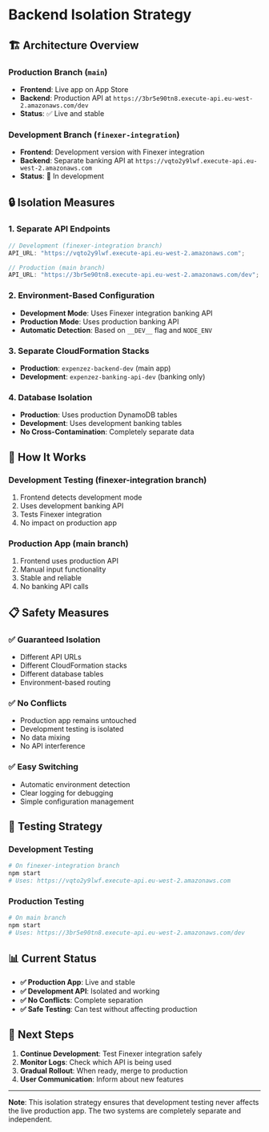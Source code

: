 # Backend Isolation Strategy

## 🏗️ **Architecture Overview**

### **Production Branch (`main`)**

- **Frontend**: Live app on App Store
- **Backend**: Production API at `https://3br5e90tn8.execute-api.eu-west-2.amazonaws.com/dev`
- **Status**: ✅ Live and stable

### **Development Branch (`finexer-integration`)**

- **Frontend**: Development version with Finexer integration
- **Backend**: Separate banking API at `https://vqto2y9lwf.execute-api.eu-west-2.amazonaws.com`
- **Status**: 🔧 In development

## 🔒 **Isolation Measures**

### **1. Separate API Endpoints**

```typescript
// Development (finexer-integration branch)
API_URL: "https://vqto2y9lwf.execute-api.eu-west-2.amazonaws.com";

// Production (main branch)
API_URL: "https://3br5e90tn8.execute-api.eu-west-2.amazonaws.com/dev";
```

### **2. Environment-Based Configuration**

- **Development Mode**: Uses Finexer integration banking API
- **Production Mode**: Uses production banking API
- **Automatic Detection**: Based on `__DEV__` flag and `NODE_ENV`

### **3. Separate CloudFormation Stacks**

- **Production**: `expenzez-backend-dev` (main app)
- **Development**: `expenzez-banking-api-dev` (banking only)

### **4. Database Isolation**

- **Production**: Uses production DynamoDB tables
- **Development**: Uses development banking tables
- **No Cross-Contamination**: Completely separate data

## 🚀 **How It Works**

### **Development Testing (finexer-integration branch)**

1. Frontend detects development mode
2. Uses development banking API
3. Tests Finexer integration
4. No impact on production app

### **Production App (main branch)**

1. Frontend uses production API
2. Manual input functionality
3. Stable and reliable
4. No banking API calls

## 📋 **Safety Measures**

### **✅ Guaranteed Isolation**

- Different API URLs
- Different CloudFormation stacks
- Different database tables
- Environment-based routing

### **✅ No Conflicts**

- Production app remains untouched
- Development testing is isolated
- No data mixing
- No API interference

### **✅ Easy Switching**

- Automatic environment detection
- Clear logging for debugging
- Simple configuration management

## 🔧 **Testing Strategy**

### **Development Testing**

```bash
# On finexer-integration branch
npm start
# Uses: https://vqto2y9lwf.execute-api.eu-west-2.amazonaws.com
```

### **Production Testing**

```bash
# On main branch
npm start
# Uses: https://3br5e90tn8.execute-api.eu-west-2.amazonaws.com/dev
```

## 📊 **Current Status**

- **✅ Production App**: Live and stable
- **✅ Development API**: Isolated and working
- **✅ No Conflicts**: Complete separation
- **✅ Safe Testing**: Can test without affecting production

## 🎯 **Next Steps**

1. **Continue Development**: Test Finexer integration safely
2. **Monitor Logs**: Check which API is being used
3. **Gradual Rollout**: When ready, merge to production
4. **User Communication**: Inform about new features

---

**Note**: This isolation strategy ensures that development testing never affects the live production app. The two systems are completely separate and independent.
